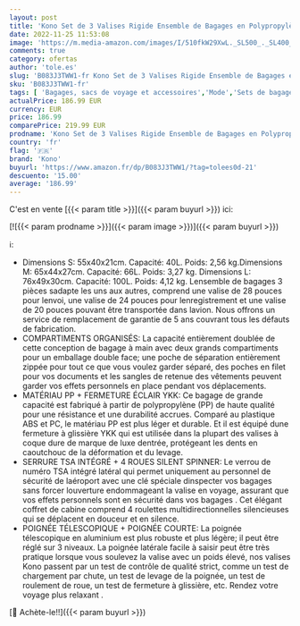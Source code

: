 ```yaml
---
layout: post
title: 'Kono Set de 3 Valises Rigide Ensemble de Bagages en Polypropylène Ultra Léger à 4 roulettes avec Serrure TSA 55cm Bagage Cabine + 65cm + 76cm  Marine '
date: 2022-11-25 11:53:08
image: 'https://m.media-amazon.com/images/I/510fkW29XwL._SL500_._SL400_.jpg'
comments: true
category: ofertas
author: 'tole.es'
slug: 'B083J3TWW1-fr Kono Set de 3 Valises Rigide Ensemble de Bagages en...'
sku: 'B083J3TWW1-fr'
tags: [ 'Bagages, sacs de voyage et accessoires','Mode','Sets de bagages','Valises et sacs de voyage','kono','🇫🇷', ]
actualPrice: 186.99 EUR
currency: EUR
price: 186.99
comparePrice: 219.99 EUR
prodname: 'Kono Set de 3 Valises Rigide Ensemble de Bagages en Polypropylène Ultra Léger à 4 roulettes avec Serrure TSA 55cm Bagage Cabine + 65cm + 76cm  Marine '
country: 'fr'
flag: '🇫🇷'
brand: 'Kono'
buyurl: 'https://www.amazon.fr/dp/B083J3TWW1/?tag=tolees0d-21'
descuento: '15.00'
average: '186.99'
---
```


C'est en vente [{{< param title >}}]({{< param buyurl >}}) ici:

[![{{< param prodname >}}]({{< param image >}})]({{< param buyurl >}})

ℹ️:

- Dimensions S: 55x40x21cm. Capacité: 40L. Poids: 2,56 kg.Dimensions M: 65x44x27cm. Capacité: 66L. Poids: 3,27 kg. Dimensions L: 76x49x30cm. Capacité: 100L. Poids: 4,12 kg. Lensemble de bagages 3 pièces sadapte les uns aux autres, comprend une valise de 28 pouces pour lenvoi, une valise de 24 pouces pour lenregistrement et une valise de 20 pouces pouvant être transportée dans lavion. Nous offrons un service de remplacement de garantie de 5 ans couvrant tous les défauts de fabrication.
- COMPARTIMENTS ORGANISÉS: La capacité entièrement doublée de cette conception de bagage à main avec deux grands compartiments pour un emballage double face; une poche de séparation entièrement zippée pour tout ce que vous voulez garder séparé, des poches en filet pour vos documents et les sangles de retenue des vêtements peuvent garder vos effets personnels en place pendant vos déplacements.
- MATÉRIAU PP + FERMETURE ÉCLAIR YKK: Ce bagage de grande capacité est fabriqué à partir de polypropylène (PP) de haute qualité pour une résistance et une durabilité accrues. Comparé au plastique ABS et PC, le matériau PP est plus léger et durable. Et il est équipé dune fermeture à glissière YKK qui est utilisée dans la plupart des valises à coque dure de marque de luxe dentrée, protégeant les dents en caoutchouc de la déformation et du levage.
- SERRURE TSA INTÉGRÉ + 4 ROUES SILENT SPINNER: Le verrou de numéro TSA intégré latéral qui permet uniquement au personnel de sécurité de laéroport avec une clé spéciale dinspecter vos bagages sans forcer louverture endommageant la valise en voyage, assurant que vos effets personnels sont en sécurité dans vos bagages . Cet élégant coffret de cabine comprend 4 roulettes multidirectionnelles silencieuses qui se déplacent en douceur et en silence.
- POIGNÉE TÉLESCOPIQUE + POIGNÉE COURTE: La poignée télescopique en aluminium est plus robuste et plus légère; il peut être réglé sur 3 niveaux. La poignée latérale facile à saisir peut être très pratique lorsque vous soulevez la valise avec un poids élevé, nos valises Kono passent par un test de contrôle de qualité strict, comme un test de chargement par chute, un test de levage de la poignée, un test de roulement de roue, un test de fermeture à glissière, etc. Rendez votre voyage plus relaxant .

[🛒 Achète-le!!]({{< param buyurl >}})
